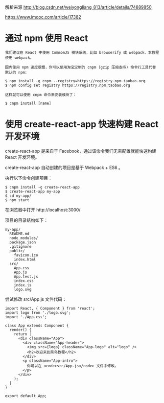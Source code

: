 

解析来源
http://blog.csdn.net/weiyongliang_813/article/details/74889850


https://www.imooc.com/article/17382


# 通过 npm 使用 React

    我们建议在 React 中使用 CommonJS 模块系统，比如 browserify 或 webpack，本教程使用 webpack。
    
    国内使用 npm 速度很慢，你可以使用淘宝定制的 cnpm (gzip 压缩支持) 命令行工具代替默认的 npm:
    
    $ npm install -g cnpm --registry=https://registry.npm.taobao.org
    $ npm config set registry https://registry.npm.taobao.org
    
    这样就可以使用 cnpm 命令来安装模块了：
    
    $ cnpm install [name]



# 使用 create-react-app 快速构建 React 开发环境

create-react-app 是来自于 Facebook，通过该命令我们无需配置就能快速构建 React 开发环境。

create-react-app 自动创建的项目是基于 Webpack + ES6 。

执行以下命令创建项目：
    
    $ cnpm install -g create-react-app
    $ create-react-app my-app
    $ cd my-app/
    $ npm start

在浏览器中打开 http://localhost:3000/ 


项目的目录结构如下：

    my-app/
      README.md
      node_modules/
      package.json
      .gitignore
      public/
        favicon.ico
        index.html
      src/
        App.css
        App.js
        App.test.js
        index.css
        index.js
        logo.svg


尝试修改 src/App.js 文件代码：

    import React, { Component } from 'react';
    import logo from './logo.svg';
    import './App.css';
     
    class App extends Component {
      render() {
        return (
          <div className="App">
            <div className="App-header">
              <img src={logo} className="App-logo" alt="logo" />
              <h2>欢迎来到菜鸟教程</h2>
            </div>
            <p className="App-intro">
              你可以在 <code>src/App.js</code> 文件中修改。
            </p>
          </div>
        );
      }
    }
     
    export default App;